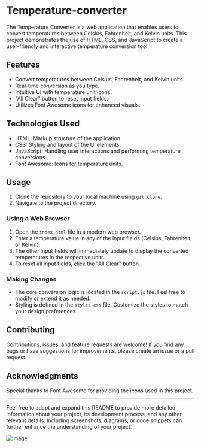 # Temperature-converter

The Temperature Converter is a web application that enables users to convert temperatures between Celsius, Fahrenheit, and Kelvin units. This project demonstrates the use of HTML, CSS, and JavaScript to create a user-friendly and interactive temperature conversion tool.

## Features

- Convert temperatures between Celsius, Fahrenheit, and Kelvin units.
- Real-time conversion as you type.
- Intuitive UI with temperature unit icons.
- "All Clear" button to reset input fields.
- Utilizes Font Awesome icons for enhanced visuals.

## Technologies Used

- HTML: Markup structure of the application.
- CSS: Styling and layout of the UI elements.
- JavaScript: Handling user interactions and performing temperature conversions.
- Font Awesome: Icons for temperature units.

## Usage

1. Clone the repository to your local machine using `git clone`.
2. Navigate to the project directory.

### Using a Web Browser

1. Open the `index.html` file in a modern web browser.
2. Enter a temperature value in any of the input fields (Celsius, Fahrenheit, or Kelvin).
3. The other input fields will immediately update to display the converted temperatures in the respective units.
4. To reset all input fields, click the "All Clear" button.

### Making Changes

- The core conversion logic is located in the `script.js` file. Feel free to modify or extend it as needed.
- Styling is defined in the `styles.css` file. Customize the styles to match your design preferences.

## Contributing

Contributions, issues, and feature requests are welcome! If you find any bugs or have suggestions for improvements, please create an issue or a pull request.

## Acknowledgments

Special thanks to Font Awesome for providing the icons used in this project.

---

Feel free to adapt and expand this README to provide more detailed information about your project, its development process, and any other relevant details. Including screenshots, diagrams, or code snippets can further enhance the understanding of your project.

![image](https://github.com/iamrajagopal/Temperature-converter/assets/111883247/e9a4a828-d72d-4896-adff-556e2566a82b)


